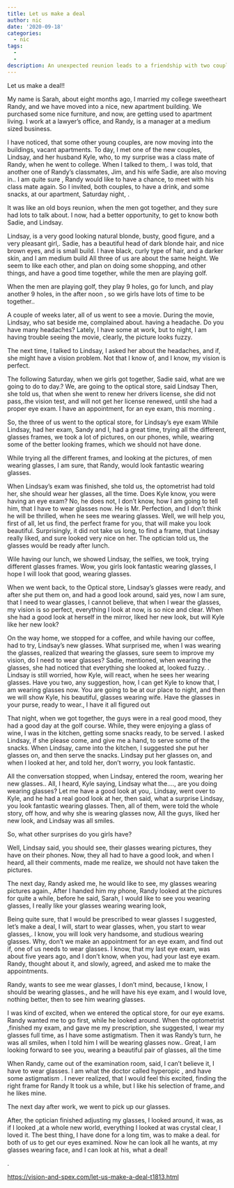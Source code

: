 ```yaml
---
title: Let us make a deal
author: nic
date: '2020-09-18'
categories:
  - nic
tags:
  - 
  - 
description: An unexpected reunion leads to a friendship with two couples, but secrets and glasses change everything.
---
```

Let us make a deal!!


My name is Sarah, about eight months ago, I married my college sweetheart Randy, and we have moved into a nice, new apartment building.
We purchased some nice furniture, and now, are getting used to apartment living.
I work at a lawyer’s office, and Randy, is a manager at a medium sized business.


I have noticed, that some other young couples, are now moving into the buildings, vacant apartments.
To day, I met one of the new couples, Lindsay, and her husband Kyle, who, to my surprise was a class mate of Randy, when he went to college.
When I talked to them,. I was told, that another one of Randy’s classmates, Jim, and his wife Sadie, are also moving in..
I am quite sure , Randy would like to have a chance, to meet with his class mate again. 
So I invited, both couples, to have a drink, and some snacks, at our apartment, Saturday night, .


It was like an old boys reunion, when the men got together, and they sure had lots to talk about.
I now, had a better opportunity, to get to know both Sadie, and Lindsay.


Lindsay, is a very good looking natural blonde, busty, good figure, and a very pleasant girl,.
Sadie, has a beautiful head of dark blonde hair, and nice brown eyes,
and is small build.
I have black, curly type of hair, and a darker skin, and I am medium build 
All three of us are about the same height. 
We seem to like each other, and plan on doing some shopping, and other things, and have a good time together, while the men are playing golf.


When the men are playing golf, they play 9 holes, go for lunch, and play another 9 holes, in the after noon , so we girls have lots of time to be together..


A couple of weeks later, all of us went to see a movie.
During the movie, Lindsay, who sat beside me, complained about.
having a headache.
Do you have many headaches? 
Lately, I have some at work, but to night, I am having trouble seeing the movie, clearly, the picture looks fuzzy.


The next time, I talked to Lindsay, I asked her about the headaches,
and if, she might have a vision problem.
Not that I know of, and I know, my vision is perfect.

The following Saturday, when we girls got together, Sadie said, what are we going to do to day.?
We, are going to the optical store, said Lindsay
Then, she told us, that when she went to renew her drivers license, she did not pass,.the vision test, and will not get her license renewed, until she had a proper eye exam.
I have an appointment, for an eye exam, this morning .


So, the three of us went to the optical store, for Lindsay’s eye exam
While Lindsay, had her exam, Sandy and I, had a great time, trying all the different, glasses frames, we took a lot of pictures, on our phones, while, wearing some of the better looking frames, which we should not have done.


While trying all the different frames, and looking at the pictures, of men wearing glasses, I am sure, that Randy, would look fantastic wearing glasses.


When Lindsay’s exam was finished, she told us, the optometrist had told her, she should wear her glasses, all the time.
Does Kyle know, you were having an eye exam? 
No, he does not, I don’t know, how I am going to tell him, that I have to wear glasses now. 
He is Mr. Perfection, and I don’t think he will be thrilled, when he sees me wearing glasses.
Well, we will help you, first of all, let us find, the perfect frame for you, that will make you look beautiful.
Surprisingly, it did not take us long, to find a frame, that Lindsay really liked, and sure looked very nice on her.
The optician told us, the glasses would be ready after lunch.


Wile having our lunch, we showed Lindsay, the selfies, we took, trying different glasses frames.
Wow, you girls look fantastic wearing glasses, I hope I will look that good, wearing glasses.


When we went back, to the Optical store, Lindsay’s glasses were ready, and after she put them on, and had a good look around, said yes, now I am sure, that I need to wear glasses, I cannot believe, that when I wear the glasses, my vision is so perfect, everything I look at now, is so nice and clear.
When she had a good look at herself in the mirror, liked her new look, but will Kyle like her new look?


On the way home, we stopped for a coffee, and while having our coffee, had to try, Lindsay’s new glasses.
What surprised me, when I was wearing the glasses, realized that wearing the glasses, sure seem to improve my vision, do I need to wear glasses? 
Sadie, mentioned, when wearing the glasses, she had noticed that everything she looked at, looked fuzzy.
.
Lindsay is still worried, how Kyle, will react, when he sees her wearing glasses.
Have you two, any suggestion, how, I can get Kyle to know that, I am wearing glasses now.
You are going to be at our place to night, and then we will show Kyle, his beautiful, glasses wearing wife.
Have the glasses in your purse, ready to wear., I have it all figured out


That night, when we got together, the guys were in a real good mood, they had a good day at the golf course.
While, they were enjoying a glass of wine, I was in the kitchen, getting some snacks ready, to be served.
I asked Lindsay, if she please come, and give me a hand, to serve some of the snacks.
When Lindsay, came into the kitchen, I suggested she put her glasses on, and then serve the snacks.
Lindsay put her glasses on, and when I looked at her, and told her, don’t worry, you look fantastic.

All the conversation stopped, when Lindsay, entered the room, wearing her new glasses..
All, I heard, Kyle saying, Lindsay what the...., are you doing wearing glasses?
Let me have a good look at you,. 
Lindsay, went over to Kyle, and he had a real good look at her, then said, what a surprise Lindsay, you look fantastic wearing glasses.
Then, all of them, were told the whole story, off how, and why she is wearing glasses now,
All the guys, liked her new look, and Lindsay was all smiles.


So, what other surprises do you girls have?


Well, Lindsay said, you should see, their glasses wearing pictures, they have on their phones.
Now, they all had to have a good look, and when I heard, all their comments, made me realize, we should not have taken the pictures.


The next day, Randy asked me, he would like to see, my glasses wearing pictures again.,
After I handed him my phone, Randy looked at the pictures for quite a while, before he said, Sarah, I would like to see you wearing glasses, I really like your glasses wearing wearing look,


Being quite sure, that I would be prescribed to wear glasses
I suggested, let’s make a deal, I will, start to wear glasses, when, you start to wear glasses,.
I know, you will look very handsome, and studious wearing glasses.
Why, don’t we make an appointment for an eye exam, and find out if, one of us needs to wear glasses.
I know, that my last eye exam, was about five years ago, and I don’t know, when you, had your last eye exam.
Randy, thought about it, and slowly, agreed, and asked me to make the appointments.


Randy, wants to see me wear glasses, I don’t mind, because, I know, I should be wearing glasses., and he will have his eye exam, and I would love, nothing better, then to see him wearing glasses.


I was kind of excited, when we entered the optical store, for our eye exams.
Randy wanted me to go first, while he looked around.
When the optometrist ,finished my exam, and gave me my prescription, she suggested, I wear my glasses full time, as I have some astigmatism.
Then it was Randy’s turn, he was all smiles, when I told him I will be wearing glasses now..
Great, I am looking forward to see you, wearing a beautiful pair of glasses, all the time


When Randy, came out of the examination room, said, I can’t believe it, I have to wear glasses. I am what the doctor called hyperopic , and have some astigmatism
.
I never realized, that I would feel this excited, finding the right frame for Randy
It took us a while, but I like his selection of frame,.and he likes mine.


The next day after work, we went to pick up our glasses.


After, the optician finished adjusting my glasses, I looked around, it was, as if I looked ,at a whole new world, everything I looked at was crystal clear, I loved it.
The best thing, I have done for a long tim, was to make a deal. for both of us to get our eyes examined. 
Now he can look all he wants, at my glasses wearing face, and I can look at his, what a deal!














.

https://vision-and-spex.com/let-us-make-a-deal-t1813.html